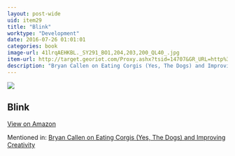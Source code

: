 ```yaml
---
layout: post-wide
uid: item29
title: "Blink"
worktype: "Development"
date: 2016-07-26 01:01:01
categories: book
image-url: 41lrqAEHKBL._SY291_BO1,204,203,200_QL40_.jpg
item-url: http://target.georiot.com/Proxy.ashx?tsid=14707&GR_URL=http%3A%2F%2Fwww.amazon.com%2FBlink-Power-Thinking-Without%2Fdp%2F0316010669%2F
description: "Bryan Callen on Eating Corgis (Yes, The Dogs) and Improving Creativity"
---
```

<a href="http://target.georiot.com/Proxy.ashx?tsid=14707&GR_URL=http%3A%2F%2Fwww.amazon.com%2FBlink-Power-Thinking-Without%2Fdp%2F0316010669%2F" target="blank"><img src="../../../../img/thumbs/41lrqAEHKBL._SY291_BO1,204,203,200_QL40_.jpg" class="prod-img"></a>
<h2>Blink</h2>
<p><a class="btn btn-primary" href="http://target.georiot.com/Proxy.ashx?tsid=14707&GR_URL=http%3A%2F%2Fwww.amazon.com%2FBlink-Power-Thinking-Without%2Fdp%2F0316010669%2F" target="blank">View on Amazon</a><p>
<p>Mentioned in: <a href="http://fourhourworkweek.com/2014/12/01/bryan-callen/" target="blank">Bryan Callen on Eating Corgis (Yes, The Dogs) and Improving Creativity</a></p>
